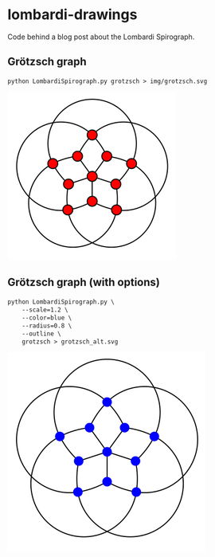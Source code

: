 # lombardi-drawings

Code behind a blog post about the Lombardi Spirograph.

## Grötzsch graph

```
python LombardiSpirograph.py grotzsch > img/grotzsch.svg
```

![](img/grotzsch.svg)

## Grötzsch graph (with options)

```
python LombardiSpirograph.py \
    --scale=1.2 \
    --color=blue \
    --radius=0.8 \
    --outline \
    grotzsch > grotzsch_alt.svg
```

![](img/grotzsch_alt.svg)
